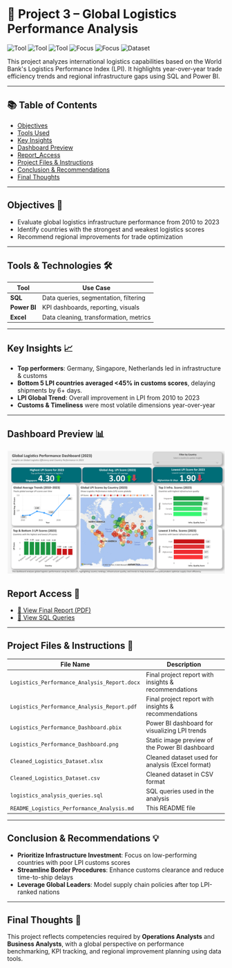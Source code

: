 # 📌 Project 3 – Global Logistics Performance Analysis

![Tool](https://img.shields.io/badge/Tool-SQL-blue) 
![Tool](https://img.shields.io/badge/Tool-Power_BI-yellow) 
![Tool](https://img.shields.io/badge/Tool-Excel-green) 
![Focus](https://img.shields.io/badge/Focus-Logistics_Performance-lightgrey) 
![Focus](https://img.shields.io/badge/Focus-System_Analysis-lightgrey) 
![Dataset](https://img.shields.io/badge/Dataset-World_Bank_LPI-lightgrey)

This project analyzes international logistics capabilities based on the World Bank's Logistics Performance Index (LPI). It highlights year-over-year trade efficiency trends and regional infrastructure gaps using SQL and Power BI.

---

## 📚 Table of Contents
- [Objectives](#objectives-)
- [Tools Used](#tools-used-)
- [Key Insights](#key-insights-)
- [Dashboard Preview](#dashboard-preview-)
- [Report_Access](#report-access-)
- [Project Files & Instructions](#project-files--instructions-)
- [Conclusion & Recommendations](#conclusion--recommendations-)
- [Final Thoughts](#final-thoughts-)

---

## Objectives 🎯
- Evaluate global logistics infrastructure performance from 2010 to 2023
- Identify countries with the strongest and weakest logistics scores
- Recommend regional improvements for trade optimization

---

## Tools & Technologies 🛠️
| Tool        | Use Case                                      |
|-------------|-----------------------------------------------|
| **SQL**     | Data queries, segmentation, filtering         |
| **Power BI**| KPI dashboards, reporting, visuals            |
| **Excel**   | Data cleaning, transformation, metrics        |

---

## Key Insights 📈
- **Top performers**: Germany, Singapore, Netherlands led in infrastructure & customs
- **Bottom 5 LPI countries averaged <45% in customs scores**, delaying shipments by 6+ days.  
- **LPI Global Trend**: Overall improvement in LPI from 2010 to 2023
- **Customs & Timeliness** were most volatile dimensions year-over-year

---

## Dashboard Preview 📊

![Dashboard Screenshot](./Logistics_Performance_Dashboard.png)

## Report Access 📄

- [📄 View Final Report (PDF)](./Logistics_Performance_Analysis_Report.pdf)
- [📄 View SQL Queries](./logistics_analysis_queries.sql)

---

## Project Files & Instructions 📂

| File Name                                   | Description                                                            |
|--------------------------------------------|------------------------------------------------------------------------|
| `Logistics_Performance_Analysis_Report.docx`| Final project report with insights & recommendations                   |
| `Logistics_Performance_Analysis_Report.pdf` | Final project report with insights & recommendations                   |
| `Logistics_Performance_Dashboard.pbix`      | Power BI dashboard for visualizing LPI trends                         |
| `Logistics_Performance_Dashboard.png`       | Static image preview of the Power BI dashboard                         |
| `Cleaned_Logistics_Dataset.xlsx`            | Cleaned dataset used for analysis (Excel format)                       |
| `Cleaned_Logistics_Dataset.csv`             | Cleaned dataset in CSV format                                          |
| `logistics_analysis_queries.sql`            | SQL queries used in the analysis                                       |
| `README_Logistics_Performance_Analysis.md`  | This README file                                                       |

---

## Conclusion & Recommendations 💡
- **Prioritize Infrastructure Investment**: Focus on low-performing countries with poor LPI customs scores
- **Streamline Border Procedures**: Enhance customs clearance and reduce time-to-ship delays
- **Leverage Global Leaders**: Model supply chain policies after top LPI-ranked nations

---

## Final Thoughts 📝
This project reflects competencies required by **Operations Analysts** and **Business Analysts**, with a global perspective on performance benchmarking, KPI tracking, and regional improvement planning using data tools.
